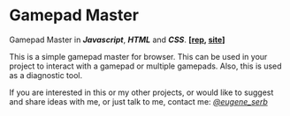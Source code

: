 # Gamepad Master
Gamepad Master in ***Javascript***, ***HTML*** and ***CSS***. **[[rep](https://github.com/eugene-serb/gamepad-master/), [site](https://eugene-serb.github.io/gamepad-master/)]**

This is a simple gamepad master for browser. This can be used in your project to interact with a gamepad or multiple gamepads. Also, this is used as a diagnostic tool.

If you are interested in this or my other projects, or would like to suggest and share ideas with me, or just talk to me, contact me: *[@eugene_serb](https://t.me/eugene_serb)*
